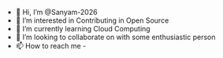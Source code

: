 - 👋 Hi, I’m @Sanyam-2026
- 👀 I’m interested in Contributing in Open Source
- 🌱 I’m currently learning Cloud Computing
- 💞️ I’m looking to collaborate on  with some enthusiastic person 
- 📫 How to reach me - 

<!---
Sanyam-2026/Sanyam-2026 is a ✨ special ✨ repository because its `README.md` (this file) appears on your GitHub profile.
You can click the Preview link to take a look at your changes.
--->
